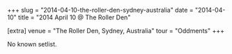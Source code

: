 +++
slug = "2014-04-10-the-roller-den-sydney-australia"
date = "2014-04-10"
title = "2014 April 10 @ The Roller Den"

[extra]
venue = "The Roller Den, Sydney, Australia"
tour = "Oddments"
+++

No known setlist.
